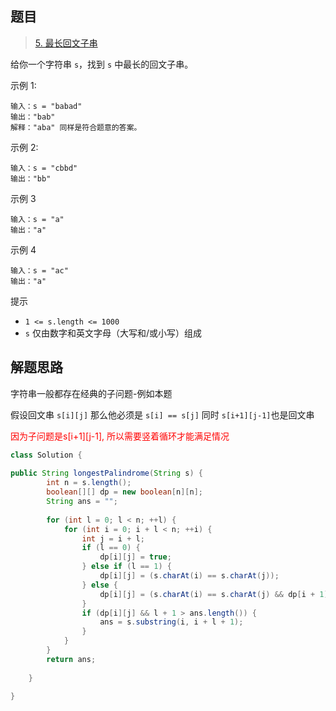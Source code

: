 ## 题目

> [5. 最长回文子串](https://leetcode-cn.com/problems/longest-palindromic-substring/)

给你一个字符串 `s`，找到 `s` 中最长的回文子串。

示例 1:

```
输入：s = "babad"
输出："bab"
解释："aba" 同样是符合题意的答案。
```

示例 2:

```
输入：s = "cbbd"
输出："bb"
```

示例 3

```
输入：s = "a"
输出："a"
```

示例 4

```
输入：s = "ac"
输出："a"
```

提示

* `1 <= s.length <= 1000`
* `s` 仅由数字和英文字母（大写和/或小写）组成

## 解题思路

字符串一般都存在经典的子问题-例如本题

假设回文串 `s[i][j]` 那么他必须是 `s[i] == s[j]` 同时 `s[i+1][j-1]`也是回文串

<span style='color: red'>因为子问题是s[i+1][j-1], 所以需要竖着循环才能满足情况</span>

```java
class Solution {
    
public String longestPalindrome(String s) {
        int n = s.length();
        boolean[][] dp = new boolean[n][n];
        String ans = "";
    
        for (int l = 0; l < n; ++l) {
            for (int i = 0; i + l < n; ++i) {
                int j = i + l;
                if (l == 0) {
                    dp[i][j] = true;
                } else if (l == 1) {
                    dp[i][j] = (s.charAt(i) == s.charAt(j));
                } else {
                    dp[i][j] = (s.charAt(i) == s.charAt(j) && dp[i + 1][j - 1]);
                }
                if (dp[i][j] && l + 1 > ans.length()) {
                    ans = s.substring(i, i + l + 1);
                }
            }
        }
        return ans;
    
    }

}
```



